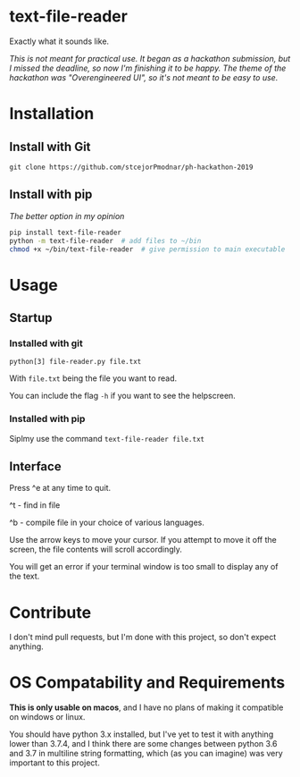 # text-file-reader

Exactly what it sounds like.

*This is not meant for practical use. It began as a hackathon submission, but I missed the deadline, so now I'm finishing it to be happy. The theme of the hackathon was "Overengineered UI", so it's not meant to be easy to use.*

# Installation

## Install with Git

```git clone https://github.com/stcejorPmodnar/ph-hackathon-2019```

## Install with pip

*The better option in my opinion*

```bash
pip install text-file-reader
python -m text-file-reader  # add files to ~/bin
chmod +x ~/bin/text-file-reader  # give permission to main executable
```

# Usage

## Startup

### Installed with git

```python[3] file-reader.py file.txt```

With `file.txt` being the file you want to read.

You can include the flag `-h` if you want to see the helpscreen.

### Installed with pip

Siplmy use the command ```text-file-reader file.txt```

## Interface

Press ^e at any time to quit.

^t - find in file

^b - compile file in your choice of various languages.

Use the arrow keys to move your cursor.
If you attempt to move it off the screen, 
the file contents will scroll accordingly.

You will get an error if your terminal window is too small to display any of the text.

# Contribute

I don't mind pull requests, but I'm done with this project, so don't expect anything.

# OS Compatability and Requirements

**This is only usable on macos**, and I have no plans of making it compatible on windows or linux.

You should have python 3.x installed, but I've yet to test it with anything lower than 3.7.4, 
and I think there are some changes between python 3.6 and 3.7 in multiline string formatting, 
which (as you can imagine) was very important to this project.
